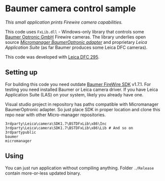 # Baumer camera control sample #

*This small application prints Firewire camera capabilities.*

This code uses `FxLib.dll` - Windows-only library that controls some [Baumer Optronic GmbH](http://www.baumer.com) Firewire cameras. The library underlies open source *[Micromanager BaumerOptronic adapter](https://micro-manager.org/wiki/BaumerOptronic)* and proprietary *Leica Application Suite* (as far Baumer produces some Leica DFC cameras).

This code was developed with [Leica DFC 295](http://www.leica-microsystems.com/products/microscope-cameras/industry/details/product/leica-dfc295/).


## Setting up ##

For building this code you need outdate [Baumer FireWire SDK](http://www.baumer.com/int-en/products/identification-image-processing/software-and-starter-kits/baumer-gapi-sdk/) v1.7.1. For testing you need installed Baumer or Leica camera driver. If you have Leica Application Suite (LAS) on your system, likely you already have one.

Visual studio project in repository has paths compatible with Micromanager BaumerOptronic adapter. So just place SDK in proper location and clone this repo near with other Micro-manager repositories.

    3rdparty\Leica\camera\SDK1.7\BSTDFxLib\x86\Inc
    3rdparty\Leica\camera\SDK1.7\BSTDFxLib\x86\Lib # And so on
    3rdpartypublic
    baumer
    micromanager


## Using ##

You can just run application without compiling anything. Folder `./Release` contain more-or-less updated binary.
